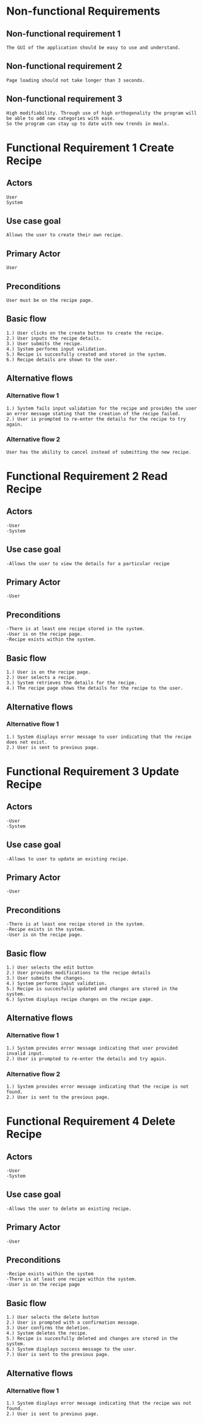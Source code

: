 # Non-functional Requirements 

## Non-functional requirement 1
    The GUI of the application should be easy to use and understand.

## Non-functional requirement 2
    Page loading should not take longer than 3 seconds. 

## Non-functional requirement 3
    High modifiability. Through use of high orthogonality the program will be able to add new categories with ease. 
    So the program can stay up to date with new trends in meals.

# Functional Requirement 1 Create Recipe

## Actors
    User 
    System

## Use case goal
    Allows the user to create their own recipe. 

## Primary Actor
    User

## Preconditions
    User must be on the recipe page.
    
## Basic flow
    1.) User clicks on the create button to create the recipe.
    2.) User inputs the recipe details.
    3.) User submits the recipe.
    4.) System performs input validation.
    5.) Recipe is succesfully created and stored in the system.
    6.) Recipe details are shown to the user.

## Alternative flows

### Alternative flow 1
    1.) System fails input validation for the recipe and provides the user an error message stating that the creation of the recipe failed.
    2.) User is prompted to re-enter the details for the recipe to try again. 
### Alternative flow 2
    User has the ability to cancel instead of submitting the new recipe.
# Functional Requirement 2 Read Recipe

## Actors
    -User
    -System

## Use case goal
    -Allows the user to view the details for a particular recipe

## Primary Actor
    -User

## Preconditions
    -There is at least one recipe stored in the system.
    -User is on the recipe page.
    -Recipe exists within the system.

## Basic flow
    1.) User is on the recipe page.
    2.) User selects a recipe.
    3.) System retrieves the details for the recipe.
    4.) The recipe page shows the details for the recipe to the user.

## Alternative flows

### Alternative flow 1
    1.) System displays error message to user indicating that the recipe does not exist.
    2.) User is sent to previous page.

# Functional Requirement 3 Update Recipe

## Actors
    -User
    -System

## Use case goal
    -Allows to user to update an existing recipe.

## Primary Actor
    -User

## Preconditions
    -There is at least one recipe stored in the system.
    -Recipe exists in the system.
    -User is on the recipe page.

## Basic flow
    1.) User selects the edit button
    2.) User provides modifications to the recipe details
    3.) User submits the changes.
    4.) System performs input validation.
    5.) Recipe is succesfully updated and changes are stored in the system.
    6.) System displays recipe changes on the recipe page.

## Alternative flows

### Alternative flow 1
    1.) System provides error message indicating that user provided invalid input.
    2.) User is prompted to re-enter the details and try again.
### Alternative flow 2
    1.) System provides error message indicating that the recipe is not found.
    2.) User is sent to the previous page.
# Functional Requirement 4 Delete Recipe

## Actors
    -User
    -System 

## Use case goal
    -Allows the user to delete an existing recipe.

## Primary Actor
    -User

## Preconditions
    -Recipe exists within the system
    -There is at least one recipe within the system.
    -User is on the recipe page 

## Basic flow
    1.) User selects the delete button
    2.) User is prompted with a confirmation message.
    3.) User confirms the deletion.
    4.) System deletes the recipe. 
    5.) Recipe is succesfully deleted and changes are stored in the system.
    6.) System displays success message to the user.
    7.) User is sent to the previous page.

## Alternative flows

### Alternative flow 1
    1.) System displays error message indicating that the recipe was not found.
    2.) User is sent to previous page.
    
